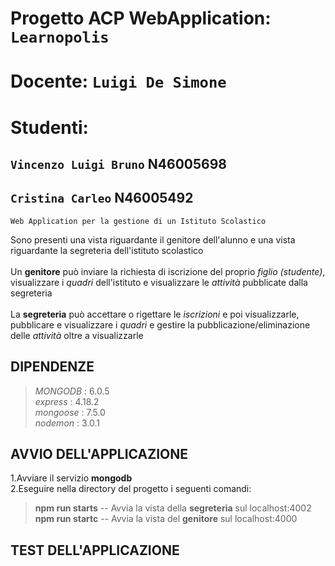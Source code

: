 # Progetto ACP WebApplication: ``Learnopolis``
# Docente: ``Luigi De Simone``

# Studenti:
## ``Vincenzo Luigi Bruno`` N46005698
## ``Cristina Carleo`` N46005492

``Web Application per la gestione di un Istituto Scolastico``<br>

Sono presenti una vista riguardante il genitore dell'alunno e una vista riguardante la segreteria dell'istituto scolastico<br><br>
Un **genitore** può inviare la richiesta di iscrizione del proprio _figlio (studente)_, visualizzare i _quadri_ dell'istituto e visualizzare le _attività_ pubblicate dalla segreteria <br><br>
La **segreteria** può accettare o rigettare le _iscrizioni_ e poi visualizzarle,  pubblicare e visualizzare i _quadri_ e gestire la pubblicazione/eliminazione delle _attività_ oltre a visualizzarle<br>

## DIPENDENZE

> _MONGODB_ : 6.0.5\
> _express_ : 4.18.2\
> _mongoose_ : 7.5.0\
> _nodemon_ : 3.0.1

## AVVIO DELL'APPLICAZIONE

1.Avviare il servizio **mongodb**\
2.Eseguire nella directory del progetto i seguenti comandi:

> **npm run starts** -- Avvia la vista della **segreteria** sul localhost:4002\
> **npm run startc** -- Avvia la vista del **genitore** sul localhost:4000

## TEST DELL'APPLICAZIONE
